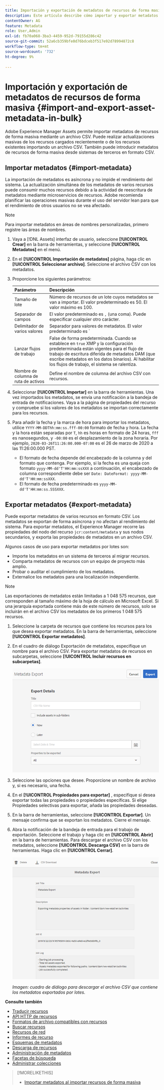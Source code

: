 ```yaml
---
title: Importación y exportación de metadatos de recursos de forma masiva
description: Este artículo describe cómo importar y exportar metadatos por lotes.
contentOwner: AG
feature: Metadata
role: User,Admin
exl-id: fb70a068-3ba3-4459-952d-79155d286c42
source-git-commit: 52a6cb359bfe0d76bdceb3f517e92d78994872c8
workflow-type: tm+mt
source-wordcount: '732'
ht-degree: 9%

---
```


# Importación y exportación de metadatos de recursos de forma masiva {#import-and-export-asset-metadata-in-bulk}

Adobe Experience Manager Assets permite importar metadatos de recursos de forma masiva mediante un archivo CSV. Puede realizar actualizaciones masivas de los recursos cargados recientemente o de los recursos existentes importando un archivo CSV. También puede introducir metadatos de recursos de forma masiva desde sistemas de terceros en formato CSV.

## Importar metadatos {#import-metadata}

La importación de metadatos es asíncrona y no impide el rendimiento del sistema. La actualización simultánea de los metadatos de varios recursos puede consumir muchos recursos debido a la actividad de reescritura de metadatos mediante microservicios de recursos. Adobe recomienda planificar las operaciones masivas durante el uso del servidor lean para que el rendimiento de otros usuarios no se vea afectado.

>[!NOTE]
>
>Para importar metadatos en áreas de nombres personalizadas, primero registre las áreas de nombres.

1. Vaya a [!DNL Assets] interfaz de usuario, seleccione **[!UICONTROL Crear]** en la barra de herramientas, y seleccione **[!UICONTROL Metadatos]** en el menú.
1. En el **[!UICONTROL Importación de metadatos]** página, haga clic en **[!UICONTROL Seleccionar archivo]**. Seleccione el archivo CSV con los metadatos.
1. Proporcione los siguientes parámetros:

   | Parámetro | Descripción |
   | ---------------------- | ------- |
   | Tamaño de lote | Número de recursos de un lote cuyos metadatos se van a importar. El valor predeterminado es 50. El valor máximo es 100. |
   | Separador de campos | El valor predeterminado es `,` (una coma). Puede especificar cualquier otro carácter. |
   | Delimitador de varios valores | Separador para valores de metadatos. El valor predeterminado es `|`. |
   | Lanzar flujos de trabajo | False de forma predeterminada. Cuando se establece en `true` XMP y la configuración predeterminada están vigentes para el flujo de trabajo de escritura diferida de metadatos DAM (que escribe metadatos en los datos binarios). Al habilitar los flujos de trabajo, el sistema se ralentiza. |
   | Nombre de columna de ruta de activos | Define el nombre de columna del archivo CSV con recursos. |

1. Seleccionar **[!UICONTROL Importar]** en la barra de herramientas. Una vez importados los metadatos, se envía una notificación a la bandeja de entrada de notificaciones. Vaya a la página de propiedades del recurso y compruebe si los valores de los metadatos se importan correctamente para los recursos.

1. Para añadir la fecha y la marca de hora para importar los metadatos, utilice `YYYY-MM-DDThh:mm:ss.fff-00:00` formato de fecha y hora. La fecha y la hora están separadas por `T`, `hh` es horas en formato de 24 horas, `fff` es nanosegundos, y `-00:00` es el desplazamiento de la zona horaria. Por ejemplo, `2020-03-26T11:26:00.000-07:00` es el 26 de marzo de 2020 a las 11:26:00.000 PST.

   * El formato de fecha depende del encabezado de la columna y del formato que contenga. Por ejemplo, si la fecha es una queja con formato `yyyy-MM-dd'T'HH:mm:ssXXX` a continuación, el encabezado de columna correspondiente debe ser `Date: DateFormat: yyyy-MM-dd'T'HH:mm:ssXXX`.
   * El formato de fecha predeterminado es `yyyy-MM-dd'T'HH:mm:ss.SSSXXX`.

<!-- Hidden via cqdoc-17869>

>[!CAUTION]
>
>If the date format does not match `YYYY-MM-DDThh:mm:ss.fff-00:00`, the date values are not set. The date formats of exported metadata CSV file is in the format `YYYY-MM-DDThh:mm:ss-00:00`. If you want to import it, convert it to the acceptable format by adding the nanoseconds value denoted by `fff`.
-->

## Exportar metadatos {#export-metadata}

Puede exportar metadatos de varios recursos en formato CSV. Los metadatos se exportan de forma asíncrona y no afectan al rendimiento del sistema. Para exportar metadatos, el Experience Manager recorre las propiedades del nodo del recurso `jcr:content/metadata` y sus nodos secundarios, y exporta las propiedades de metadatos en un archivo CSV.

Algunos casos de uso para exportar metadatos por lotes son:

* Importe los metadatos en un sistema de terceros al migrar recursos.
* Comparta metadatos de recursos con un equipo de proyecto más amplio.
* Probar o auditar el cumplimiento de los metadatos.
* Externalice los metadatos para una localización independiente.

>[!NOTE]
>
>Las exportaciones de metadatos están limitadas a 1 048 575 recursos, que corresponden al tamaño máximo de la hoja de cálculo en Microsoft Excel. Si una jerarquía exportada contiene más de este número de recursos, solo se incluirán en el archivo CSV los metadatos de los primeros 1 048 575 recursos.

1. Seleccione la carpeta de recursos que contiene los recursos para los que desea exportar metadatos. En la barra de herramientas, seleccione **[!UICONTROL Exportar metadatos]**.
1. En el cuadro de diálogo Exportación de metadatos, especifique un nombre para el archivo CSV. Para exportar metadatos de recursos en subcarpetas, seleccione **[!UICONTROL Incluir recursos en subcarpetas]**.

   ![Interfaz y opciones para exportar metadatos de todos los recursos de una carpeta](assets/export_metadata_page.png "Interfaz y opciones para exportar metadatos de todos los recursos de una carpeta")

1. Seleccione las opciones que desee. Proporcione un nombre de archivo y, si es necesario, una fecha.

1. En el **[!UICONTROL Propiedades para exportar]** , especifique si desea exportar todas las propiedades o propiedades específicas. Si elige Propiedades selectivas para exportar, añada las propiedades deseadas.

1. En la barra de herramientas, seleccione **[!UICONTROL Exportar]**. Un mensaje confirma que se exportan los metadatos. Cierre el mensaje.
1. Abra la notificación de la bandeja de entrada para el trabajo de exportación. Seleccione el trabajo y haga clic en **[!UICONTROL Abrir]** en la barra de herramientas. Para descargar el archivo CSV con los metadatos, seleccione **[!UICONTROL Descarga CSV]** en la barra de herramientas. Haga clic en **[!UICONTROL Cerrar]**.

   ![Cuadro de diálogo para descargar el archivo CSV que contiene metadatos exportados en bloque](assets/csv_download.png)

   *Imagen: cuadro de diálogo para descargar el archivo CSV que contiene los metadatos exportados por lotes.*

**Consulte también**

* [Traducir recursos](translate-assets.md)
* [API HTTP de recursos](mac-api-assets.md)
* [Formatos de archivo compatibles con recursos](file-format-support.md)
* [Buscar recursos](search-assets.md)
* [Recursos de red](use-assets-across-connected-assets-instances.md)
* [Informes de recurso](asset-reports.md)
* [Esquemas de metadatos](metadata-schemas.md)
* [Descarga de recursos](download-assets-from-aem.md)
* [Administración de metadatos](manage-metadata.md)
* [Facetas de búsqueda](search-facets.md)
* [Administrar colecciones](manage-collections.md)

>[!MORELIKETHIS]
>
>* [Importar metadatos al importar recursos de forma masiva](/help/assets/add-assets.md#asset-bulk-ingestor)
